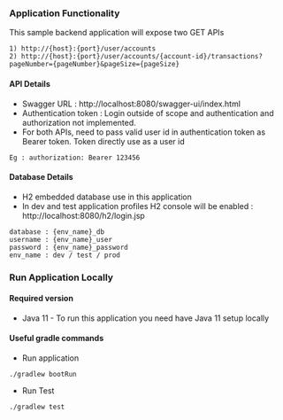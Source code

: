 ### Application Functionality
This sample backend application will expose two GET APIs
````
1) http://{host}:{port}/user/accounts
2) http://{host}:{port}/user/accounts/{account-id}/transactions?pageNumber={pageNumber}&pageSize={pageSize}
````
#### API Details
- Swagger URL : http://localhost:8080/swagger-ui/index.html
- Authentication token : Login outside of scope and authentication and authorization not implemented. 
- For both APIs, need to pass valid user id in authentication token as Bearer token. Token directly use as a user id
````
Eg : authorization: Bearer 123456
````
#### Database Details
- H2 embedded database use in this application
- In dev and test application profiles H2 console will be enabled : http://localhost:8080/h2/login.jsp
````
database : {env_name}_db
username : {env_name}_user
password : {env_name}_password
env_name : dev / test / prod
````
### Run Application Locally

#### Required version
- Java 11 - To run this application you need have Java 11 setup locally

#### Useful gradle commands

- Run application
````
./gradlew bootRun
````
- Run Test
````
./gradlew test
````
